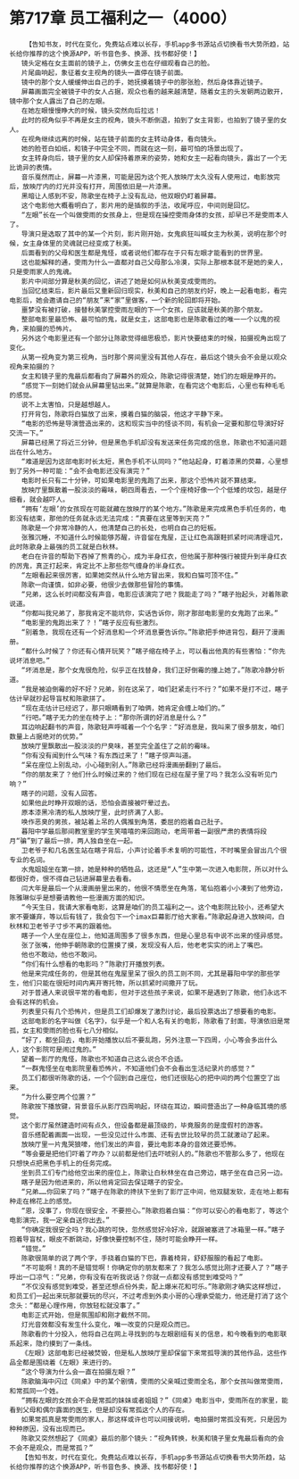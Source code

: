 # 第717章 员工福利之一（4000）
        【告知书友，时代在变化，免费站点难以长存，手机app多书源站点切换看书大势所趋，站长给你推荐的这个换源APP，听书音色多、换源、找书都好使！】
       镜头定格在女主面前的镜子上，仿佛女主也在仔细观看自己的脸。
       片尾曲响起，象征着女主视角的镜头一直停在镜子前面。
       镜中的那个女人缓缓伸出自己的手，她抚摸着镜子中的那张脸，然后身体靠近镜子。
       屏幕画面完全被镜子中的女人占据，观众也看的越来越清楚，随着女主的头发朝两边散开，镜中那个女人露出了自己的左眼。
       在她左眼慢慢睁大的时候，镜头突然向后拉远！
       此时的视角似乎不再是女主的视角，镜头不断倒退，拍到了女主背影，也拍到了镜子里的女人。
       在视角继续远离的时候，站在镜子前面的女主转动身体，看向镜头。
       她的脸苍白如纸，和镜子中完全不同，而就在这一刻，最可怕的场景出现了。
       女主转身向后，镜子里的女人却保持着原来的姿势，她和女主一起看向镜头，露出了一个无比诡异的表情。
       音乐戛然而止，屏幕一片漆黑，可能是因为这个死人放映厅太久没有人使用过，电影放完后，放映厅内的灯光并没有打开，周围依旧是一片漆黑。
       黑暗让人感到不安，陈歌坐在椅子上没有乱动，他双眼仍盯着屏幕。
       这个电影他大概看明白了，影片用的是插叙的手法，收尾呼应，中间则是回忆。
       “左眼”长在一个叫做雯雨的女孩身上，但是现在操控雯雨身体的女孩，却早已不是雯雨本人了。
       导演只是选取了其中的某一个片刻，影片刚开始，女鬼疯狂叫喊女主为秋美，说明在那个时候，女主身体里的灵魂就已经变成了秋美。
       后面看到的父母和医生都是鬼怪，或者说他们都存在于只有左眼才能看到的世界里。
       这也能解释的通，雯雨为什么一直都对自己父母那么冷漠，实际上那根本就不是她的亲人，只是雯雨家人的鬼魂。
       影片中间部分算是秋美的回忆，讲述了她是如何从秋美变成雯雨的。
       当回忆结束后，影片最后又重新回归现实，秋美和自己的朋友约好，晚上一起看电影，看完电影后，她会邀请自己的“朋友”来“家”里做客，一个新的轮回即将开始。
       噩梦没有被打破，接替秋美掌控雯雨左眼的下一个女孩，应该就是秋美的那个朋友。
       整部电影里最恐怖、最可怕的鬼，就是女主，这部电影也是陈歌看过的唯一一个以鬼的视角，来拍摄的恐怖片。
       另外这个电影里还有一个部分让陈歌觉得细思极恐，影片快要结束的时候，拍摄视角出现了变化。
       从第一视角变为第三视角，当时那个房间里没有其他人存在，最后这个镜头会不会是以观众视角来拍摄的？
       女主和镜子里的鬼最后都看向了屏幕外的观众，陈歌记得很清楚，她们的左眼是睁开的。
       “感觉下一刻她们就会从屏幕里钻出来。”就算是陈歌，在看完这个电影后，心里也有种毛毛的感觉。
       说不上太害怕，只是越想越人。
       打开背包，陈歌将白猫放了出来，摸着白猫的脑袋，他这才平静下来。
       “电影的恐怖是导演营造出来的，这和现实当中的怪谈不同，有机会一定要和那位导演好好交流一下。”
       屏幕已经黑了将近三分钟，但是黑色手机却没有发送来任务完成的信息，陈歌也不知道问题出在什么地方。
       “难道是因为这部电影时长太短，黑色手机不认同吗？”他站起身，盯着漆黑的荧幕，心里想到了另外一种可能：“会不会电影还没有演完？”
       电影时长只有二十分钟，可如果电影里的鬼跑了出来，那这个恐怖片就不算结束。
       放映厅里飘散着一股淡淡的霉味，朝四周看去，一个个座椅好像一个个低矮的坟包，越是仔细看，就会越吓人。
       “拥有‘左眼’的女孩现在可能就藏在放映厅的某个地方。”陈歌是来完成黑色手机任务的，电影没有结束，那他的任务就永远无法完成：“真要在这里等到天亮？”
       陈歌是一个非常冷静的人，他清楚自己的长处，也明白自己的短板。
       张雅沉睡，不知道什么时候能够苏醒，许音留在鬼屋，正让红色高跟鞋抓紧时间清理诅咒，此时陈歌身上最强的员工就是白秋林。
       老白在许音的帮助下吞掉了熊青的心，成为半身红衣，但他属于那种强行被提升到半身红衣的厉鬼，真正打起来，肯定比不上那些怨气缠身的半身红衣。
       “左眼看起来很厉害，如果她突然从什么地方冒出来，我和白猫可顶不住。”
       陈歌一向谨慎，如非必要，他很少去做那些冒险的事情。
       “兄弟，这么长时间都没有声音，电影应该演完了吧？我能走了吗？”瞎子抬起头，对着陈歌说道。
       “你都叫我兄弟了，那我肯定不能坑你，实话告诉你，刚才那部电影里的女鬼跑了出来。”
       “电影里的鬼跑出来了？！”瞎子反应有些激烈。
       “别着急，我现在还有一个好消息和一个坏消息要告诉你。”陈歌把手伸进背包，翻开了漫画册。
       “都什么时候了？你还有心情开玩笑？”瞎子缩在椅子上，可以看出他真的有些害怕：“你先说坏消息吧。”
       “坏消息是，那个女鬼很危险，似乎正在找替身，我们正好倒霉的撞上她了。”陈歌冷静分析道。
       “我是被迫倒霉的好不好？兄弟，别在这呆了，咱们赶紧走行不行？”如果不是打不过，瞎子估计早就抄起导盲杖和陈歌拼了。
       “现在走估计已经迟了，那只眼睛看到了咱俩，她肯定会缠上咱们的。”
       “行吧。”瞎子无力的坐在椅子上：“那你所谓的好消息是什么？”
       耳边响起翻书的声音，陈歌轻声呼喊着一个个名字：“好消息是，我叫来了很多朋友，咱们数量上占据绝对的优势。”
       放映厅里飘散出一股淡淡的尸臭味，甚至完全盖住了之前的霉味。
       “你有没有闻到什么气味？有东西过来了！”瞎子惊声叫道。
       “呆在座位上别乱动，小心碰到别人。”陈歌已经将漫画册翻到了最后。
       “你的朋友来了？他们什么时候过来的？他们现在已经在屋子里了吗？我怎么没有听见门响？”
       瞎子的问题，没有人回答。
       如果他此时睁开双眼的话，恐怕会直接被吓晕过去。
       原本漆黑冷清的私人放映厅里，此时挤满了人影。
       唤作恶臭的男孩，被站着上吊的人偶推到角落，委屈的抱着自己肚子。
       暮阳中学最后那间教室里的学生笑嘻嘻的来回跑动，老周带着一副很严肃的表情将段月“骗”到了最后一排，两人独自坐在一起。
       卫老爷子和几名医生站在瞎子背后，小声讨论着手术复明的可能性，不时嘴里会冒出几个很专业的名词。
       水鬼姐姐坐在第一排，她是种种的牺牲品，这还是“人”生中第一次进入电影院，所以对什么都很好奇，恨不得自己钻进屏幕里去看看。
       闫大年是最后一个从漫画册里出来的，他很不情愿坐在角落，笔仙抱着小小凑到了他旁边，陈雅琳似乎是想要请教他一些漫画方面的知识。
       “今天生日，我请大家看电影，这算是咱们的员工福利之一。这个电影院比较小，还希望大家不要嫌弃，等以后有钱了，我会包下一个imax巨幕影厅给大家看。”陈歌起身进入放映间，白秋林和卫老爷子寸步不离的跟着他。
       瞎子一个人坐在座位上，他知道周围多了很多东西，但是心里总有中说不出来的怪异感觉。
       张了张嘴，他伸手朝陈歌的位置摸了摸，发现没有人后，他老老实实的闭上了嘴巴。
       他也不敢动，他也不敢问。
       “你们有什么想看的电影吗？”陈歌打开播放列表。
       他是来完成任务的，但是其他在鬼屋里呆了很久的员工则不同，尤其是暮阳中学的那些学生，他们只能在很短时间内离开寄托物，所以抓紧时间撒开了玩。
       对于普通人来说很平常的看电影，但对于这些孩子来说，如果不是遇到了陈歌，他们永远不会有这样的机会。
       列表里只有几个恐怖片，但是员工们却爆发了激烈讨论，最后投票选出了想要看的电影。
       这部电影的名字叫做《名字》，似乎是一个和人名有关的电影，陈歌看了封面，导演依旧是常孤，女主和雯雨的脸也有七八分相似。
       “好了，都坐回去，电影开始播放以后不要乱跑，另外注意一下四周，小心等会多出什么人，这个影院可是闹过鬼的。”
       望着一影厅的鬼怪，陈歌也不知道自己这么说合不合适。
       “一群鬼怪坐在电影院里看恐怖片，不知道他们会不会看出生活纪录片的感觉？”
       员工们都很听陈歌的话，一个个回到自己座位，他们还很贴心的把中间的两个位置空了出来。
       “为什么要空两个位置？”
       陈歌按下播放键，背景音乐从影厅四周响起，环绕在耳边，瞬间营造出了一种身临其境的感觉。
       这个影厅虽然建造时间有点久，但设备都是最顶级的，毕竟服务的是度假村的游客。
       音乐搭配着画面一出现，一些没见过什么市面、还有去世比较早的员工就激动了起来。
       放映厅里一片鬼哭狼嚎，他们发出的声音，要比电影本身的音效还要恐怖。
       “等会要是把他们吓着了咋办？以前都是他们去吓唬别人的。”陈歌也不管那么多了，他现在只想快点把黑色手机上的任务完成。
       坐到员工们专门给他空出来的座位上，陈歌让白秋林坐在自己旁边，瞎子坐在自己另一边。
       瞎子是因为他进来的，所以他肯定回去保证瞎子的安全。
       “兄弟……你回来了吗？”瞎子在陈歌的搀扶下坐到了影厅正中间，他双腿发软，走在地上都有种走在棉花上的感觉。
       “恩，没事了，你现在很安全，不要担心。”陈歌抱着白猫：“你可以安心的看电影了，等这个电影演完，我一定亲自送你出去。”
       “你确定我很安全吗？我心跳的可快，忽然感觉好冷好冷，就跟被塞进了冰箱里一样。”瞎子抱着导盲杖，眼皮不断跳动，好像快要控制不住，随时可能会睁开一样。
       “错觉。”
       陈歌很简单的说了两个字，手挠着白猫的下巴，靠着椅背，舒舒服服的看起了电影。
       “不可能啊！真的不是错觉啊！你确定你的朋友都来了？我怎么感觉比刚才还要人了？”瞎子呼出一口凉气：“兄弟，你有没有在听我说话？你就一点都没有感觉到难受吗？”
       “不仅没有感觉到难受，甚至还想点份外卖，配上爆米花和可乐。”陈歌刚才确实这样想过，和员工们一起出来玩那就要玩的尽兴，不过考虑到外卖小哥的心理承受能力，他还是打消了这个念头：“都是心理作用，你放轻松就没事了。”
       电影正式开始，但是氛围却和刚才截然不同。
       灯光音效都没有发生什么变化，唯一改变的只是观众而已。
       陈歌看的十分投入，他将自己在网上寻找到的与左眼剧组有关的信息，和今晚看到的电影联系起来，隐约摸到了一条线。
       《左眼》这部电影已经被焚毁，但是私人放映厅里却保留下来常孤导演的其他作品，这些作品全都是围绕着《左眼》来进行的。
       “这个导演为什么会一直在拍摄左眼？”
       陈歌脑海中闪过《同桌》中的某个剧情，雯雨的父亲喊过雯雨全名，那个女孩叫做常雯雨，和常孤同一个姓。
       “拥有左眼的女孩会不会是常孤的妹妹或者姐姐？”《同桌》电影当中，雯雨所在的家里，能看到父母和偶尔露面的医生，但是却没有常孤这个人的存在。
       如果常孤真是常雯雨的家人，那这样或许也可以间接说明，电拍摄时常孤没有死，只是因为种种原因，没有出现而已。
       陈歌又突然想起了《同桌》最后的那个镜头：“视角转换，秋美和镜子里女鬼最后看向的会不会不是观众，而是常孤？”
       【告知书友，时代在变化，免费站点难以长存，手机app多书源站点切换看书大势所趋，站长给你推荐的这个换源APP，听书音色多、换源、找书都好使！】